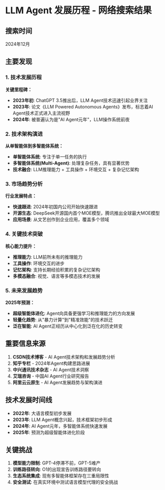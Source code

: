 # LLM Agent 发展历程 - 网络搜索结果

## 搜索时间
2024年12月

## 主要发现

### 1. 技术发展历程

**关键里程碑：**
- **2023年初**: ChatGPT 3.5推出后，LLM Agent技术迅速引起业界关注
- **2023年**: 论文《LLM Powered Autonomous Agents》发布，标志着AI Agent技术正式进入主流视野
- **2024年**: 被普遍认为是"AI Agent元年"，LLM操作系统前夜

### 2. 技术架构演进

**从单智能体到多智能体系统：**
- **单智能体系统**: 专注于单一任务的执行
- **多智能体系统(Multi-Agent)**: 处理复杂任务，具有显著优势
- **技术融合**: LLM推理能力 + 工具操作 + 环境交互 + 复杂记忆架构

### 3. 市场趋势分析

**行业发展特点：**
- **快速跟进**: 2024年初国内公司开始快速跟进
- **开源生态**: DeepSeek开源国内首个MOE模型，腾讯推出全球最大MOE模型
- **应用场景**: 从文艺创作到企业应用，覆盖多个领域

### 4. 关键技术突破

**核心能力提升：**
- **推理能力**: LLM前所未有的推理能力
- **工具操作**: 环境交互的进步
- **记忆架构**: 支持长期经验积累的复杂记忆架构
- **多模态融合**: 视觉、语言等多模态技术的发展

### 5. 未来发展趋势

**2025年预测：**
- **超级智能体进化**: Agent向具备更强学习和推理能力的方向发展
- **轻量化趋势**: 从"暴力计算"到"精准效能"的技术跃迁
- **泛在智能**: AI Agent正经历从中心化到泛在化的历史转变

## 重要信息来源

1. **CSDN技术博客** - AI Agent技术架构和发展趋势分析
2. **知乎专栏** - 2024年Agent构建思路进展
3. **中兴通讯技术杂志** - AI Agent技术洞察
4. **艾瑞咨询** - 中国AI Agent行业研究报告
5. **阿里云云原生** - AI Agent发展趋势与架构演进

## 技术发展时间线

- **2022年**: 大语言模型初步发展
- **2023年**: LLM Agent概念兴起，技术框架初步形成
- **2024年**: AI Agent元年，多智能体系统快速发展
- **2025年**: 预测为超级智能体进化阶段

## 关键挑战

1. **模型能力限制**: GPT-4停滞不前，GPT-5难产
2. **训练路径转向**: O1的出现宣告训练路径要转向
3. **生态系统集成**: 现有多智能体框架存在三重局限性
4. **安全测试**: 在真实环境中测试语言模型代理的安全挑战